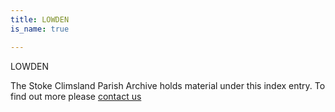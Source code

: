 ```yaml
---
title: LOWDEN
is_name: true

---
```


LOWDEN


The Stoke Climsland Parish Archive holds material under this index entry. To find out more please [contact us](/contact/)
